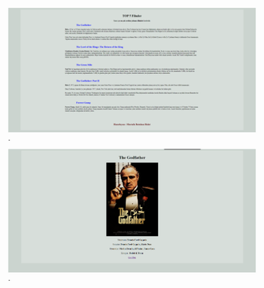 ![Site Preview 1](/images/Ekran%20görüntüsü%202024-06-29%20145051.png "Site Preview 1").

![Site Preview 2](/images/Ekran%20görüntüsü%202024-06-29%20154423.png "Site Preview 2").

